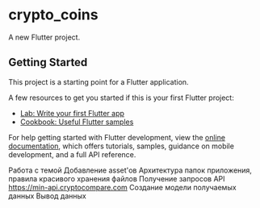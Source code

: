 # crypto_coins

A new Flutter project.

## Getting Started

This project is a starting point for a Flutter application.

A few resources to get you started if this is your first Flutter project:

- [Lab: Write your first Flutter app](https://docs.flutter.dev/get-started/codelab)
- [Cookbook: Useful Flutter samples](https://docs.flutter.dev/cookbook)

For help getting started with Flutter development, view the
[online documentation](https://docs.flutter.dev/), which offers tutorials,
samples, guidance on mobile development, and a full API reference.


Работа с темой
Добавление asset'ов
Архитектура папок приложения, правила красивого хранения файлов
Получение запросов API https://min-api.cryptocompare.com
Создание модели получаемых данных 
Вывод данных
